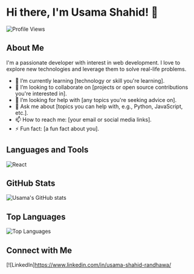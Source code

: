 # Hi there, I'm Usama Shahid! 👋

![Profile Views](https://komarev.com/ghpvc/?username=UsamaShahid01&color=green)

## About Me

I'm a passionate developer with interest in web development. I love to explore new technologies and leverage them to solve real-life problems.

- 🌱 I’m currently learning [technology or skill you're learning].
- 👯 I’m looking to collaborate on [projects or open source contributions you're interested in].
- 🤔 I’m looking for help with [any topics you're seeking advice on].
- 💬 Ask me about [topics you can help with, e.g., Python, JavaScript, etc.].
- 📫 How to reach me: [your email or social media links].
- ⚡ Fun fact: [a fun fact about you].

## Languages and Tools

![React](https://img.shields.io/badge/-React-000?&logo=React)

## GitHub Stats

![Usama's GitHub stats](https://github-readme-stats.vercel.app/api?username=UsamaShahid01&show_icons=true&theme=radical)

## Top Languages

![Top Languages](https://github-readme-stats.vercel.app/api/top-langs/?username=UsamaShahid01&layout=compact&theme=radical)

## Connect with Me

[![LinkedIn]https://www.linkedin.com/in/usama-shahid-randhawa/
